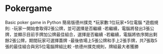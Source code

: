 # Pokergame
Basic poker game in Python
簡易版德州撲克
*玩家數:1位玩家+5位電腦
*遊戲規則:
 -玩家一開始會取得2張公牌，並可選擇是否繼續
 -若繼續，電腦將發出3張公牌，並顯示目前手牌加公牌最佳組合，選擇是否繼續
 -若繼續，電腦將依序開出剩餘2張公牌，期間玩家可選擇蓋牌
 -最後依場上5張公牌和手上2張手牌，共7張取5張的最佳組合與另5位電腦牌組比較
 -依德州撲克規則，牌組最大者獲勝
